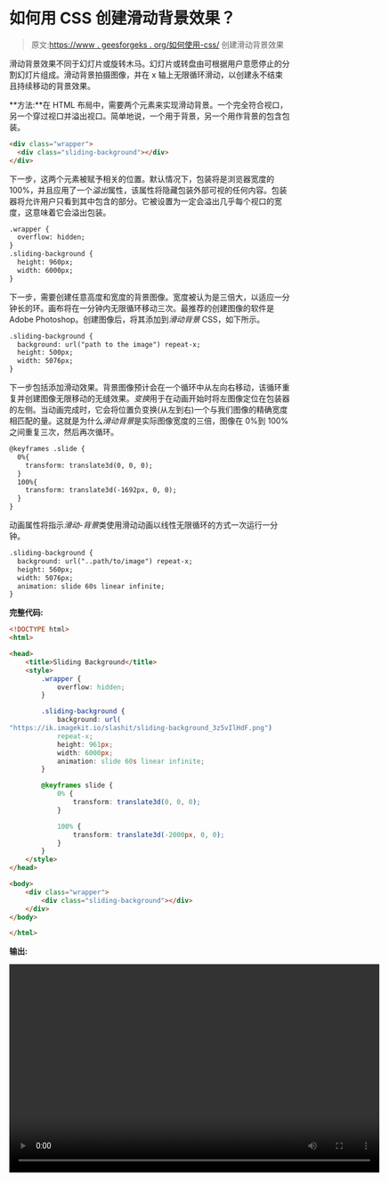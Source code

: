 # 如何用 CSS 创建滑动背景效果？

> 原文:[https://www . geesforgeks . org/如何使用-css/](https://www.geeksforgeeks.org/how-to-create-a-sliding-background-effect-using-css/) 创建滑动背景效果

滑动背景效果不同于幻灯片或旋转木马。幻灯片或转盘由可根据用户意愿停止的分割幻灯片组成。滑动背景拍摄图像，并在 x 轴上无限循环滑动，以创建永不结束且持续移动的背景效果。

**方法:**在 HTML 布局中，需要两个元素来实现滑动背景。一个完全符合视口，另一个穿过视口并溢出视口。简单地说，一个用于背景，另一个用作背景的包含包装。

```html
<div class="wrapper">
  <div class="sliding-background"></div>
</div>
```

下一步，这两个元素被赋予相关的位置。默认情况下，包装将是浏览器宽度的 100%，并且应用了一个*溢出*属性，该属性将隐藏包装外部可视的任何内容。包装器将允许用户只看到其中包含的部分。它被设置为一定会溢出几乎每个视口的宽度，这意味着它会溢出包装。

```html
.wrapper {
  overflow: hidden;
}
.sliding-background {
  height: 960px;
  width: 6000px;
}
```

下一步，需要创建任意高度和宽度的背景图像。宽度被认为是三倍大，以适应一分钟长的环。画布将在一分钟内无限循环移动三次。最推荐的创建图像的软件是 Adobe Photoshop。创建图像后，将其添加到*滑动背景* CSS，如下所示。

```html
.sliding-background {
  background: url("path to the image") repeat-x;
  height: 500px;
  width: 5076px;
}
```

下一步包括添加滑动效果。背景图像预计会在一个循环中从左向右移动，该循环重复并创建图像无限移动的无缝效果。*变换*用于在动画开始时将左图像定位在包装器的左侧。当动画完成时，它会将位置负变换(从左到右)一个与我们图像的精确宽度相匹配的量。这就是为什么*滑动背景*是实际图像宽度的三倍，图像在 0%到 100%之间重复三次，然后再次循环。

```html
@keyframes .slide {
  0%{
    transform: translate3d(0, 0, 0);
  }
  100%{
    transform: translate3d(-1692px, 0, 0);
  }
}
```

动画属性将指示*滑动-背景*类使用滑动动画以线性无限循环的方式一次运行一分钟。

```html
.sliding-background {
  background: url("..path/to/image") repeat-x;
  height: 560px;
  width: 5076px;
  animation: slide 60s linear infinite;
}
```

**完整代码:**

```html
<!DOCTYPE html>
<html>

<head>
    <title>Sliding Background</title>
    <style>
        .wrapper {
            overflow: hidden;
        }

        .sliding-background {
            background: url(
"https://ik.imagekit.io/slashit/sliding-background_3z5vIlHdF.png") 
            repeat-x;
            height: 961px;
            width: 6000px;
            animation: slide 60s linear infinite;
        }

        @keyframes slide {
            0% {
                transform: translate3d(0, 0, 0);
            }

            100% {
                transform: translate3d(-2000px, 0, 0);
            }
        }
    </style>
</head>

<body>
    <div class="wrapper">
        <div class="sliding-background"></div>
    </div>
</body>

</html>
```

**输出:**

<video class="wp-video-shortcode" id="video-428089-1" width="665" height="374" preload="metadata" controls=""><source type="video/mp4" src="https://media.geeksforgeeks.org/wp-content/uploads/20200609000424/My-Video3.mp4?_=1">[https://media.geeksforgeeks.org/wp-content/uploads/20200609000424/My-Video3.mp4](https://media.geeksforgeeks.org/wp-content/uploads/20200609000424/My-Video3.mp4)</video>